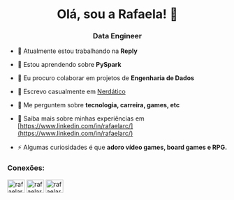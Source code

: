 <h1 align="center">Olá, sou a Rafaela!  👋</h1>

<h3 align="center">Data Engineer</h3>

- 🔭 Atualmente estou trabalhando na **Reply**

- 🌱 Estou aprendendo sobre **PySpark**

- 👯 Eu procuro colaborar em projetos de **Engenharia de Dados**

- 📝 Escrevo casualmente em [Nerdático](https://nerdatico.com.br/)

- 💬 Me perguntem sobre **tecnologia, carreira, games, etc**

- 📄 Saiba mais sobre minhas experiências em [https://www.linkedin.com/in/rafaelarc/](https://www.linkedin.com/in/rafaelarc/)

- ⚡ Algumas curiosidades é que **adoro vídeo games, board games e RPG.**

<h3 align="left">Conexões:</h3>
<p align="left">
<a href="https://dev.to/rafaelarc" target="blank"><img align="center" src="https://raw.githubusercontent.com/rahuldkjain/github-profile-readme-generator/master/src/images/icons/Social/devto.svg" alt="rafaelarc" height="30" width="40" /></a>
<a href="https://linkedin.com/in/rafaelarc" target="blank"><img align="center" src="https://raw.githubusercontent.com/rahuldkjain/github-profile-readme-generator/master/src/images/icons/Social/linked-in-alt.svg" alt="rafaelarc" height="30" width="40" /></a>
<a href="https://kaggle.com/rafaelarodrigues" target="blank"><img align="center" src="https://raw.githubusercontent.com/rahuldkjain/github-profile-readme-generator/master/src/images/icons/Social/kaggle.svg" alt="rafaelarodrigues" height="30" width="40" /></a>
</p>
